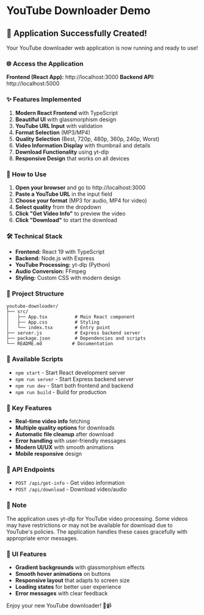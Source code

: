 # YouTube Downloader Demo

## 🎉 Application Successfully Created!

Your YouTube downloader web application is now running and ready to use!

### 🌐 Access the Application

**Frontend (React App):** http://localhost:3000
**Backend API:** http://localhost:5000

### ✨ Features Implemented

1. **Modern React Frontend** with TypeScript
2. **Beautiful UI** with glassmorphism design
3. **YouTube URL Input** with validation
4. **Format Selection** (MP3/MP4)
5. **Quality Selection** (Best, 720p, 480p, 360p, 240p, Worst)
6. **Video Information Display** with thumbnail and details
7. **Download Functionality** using yt-dlp
8. **Responsive Design** that works on all devices

### 🚀 How to Use

1. **Open your browser** and go to http://localhost:3000
2. **Paste a YouTube URL** in the input field
3. **Choose your format** (MP3 for audio, MP4 for video)
4. **Select quality** from the dropdown
5. **Click "Get Video Info"** to preview the video
6. **Click "Download"** to start the download

### 🛠️ Technical Stack

- **Frontend:** React 19 with TypeScript
- **Backend:** Node.js with Express
- **YouTube Processing:** yt-dlp (Python)
- **Audio Conversion:** FFmpeg
- **Styling:** Custom CSS with modern design

### 📁 Project Structure

```
youtube-downloader/
├── src/
│   ├── App.tsx          # Main React component
│   ├── App.css          # Styling
│   └── index.tsx        # Entry point
├── server.js            # Express backend server
├── package.json         # Dependencies and scripts
└── README.md           # Documentation
```

### 🔧 Available Scripts

- `npm start` - Start React development server
- `npm run server` - Start Express backend server
- `npm run dev` - Start both frontend and backend
- `npm run build` - Build for production

### 🌟 Key Features

- **Real-time video info** fetching
- **Multiple quality options** for downloads
- **Automatic file cleanup** after download
- **Error handling** with user-friendly messages
- **Modern UI/UX** with smooth animations
- **Mobile responsive** design

### 🎯 API Endpoints

- `POST /api/get-info` - Get video information
- `POST /api/download` - Download video/audio

### 🚨 Note

The application uses yt-dlp for YouTube video processing. Some videos may have restrictions or may not be available for download due to YouTube's policies. The application handles these cases gracefully with appropriate error messages.

### 🎨 UI Features

- **Gradient backgrounds** with glassmorphism effects
- **Smooth hover animations** on buttons
- **Responsive layout** that adapts to screen size
- **Loading states** for better user experience
- **Error messages** with clear feedback

Enjoy your new YouTube downloader! 🎵📹